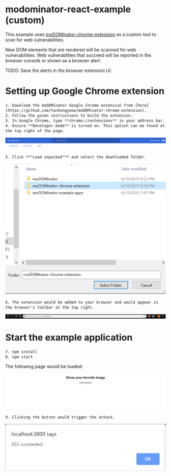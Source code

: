 # modominator-react-example (custom)

This example uses [moDOMinator-chrome-extension](https://github.com/tanhengyeow/moDOMinator-chrome-extension) as a custom tool to scan for web vulnerabilities.

New DOM elements that are rendered will be scanned for web vulnerabilities. Web vulnerablities that succeed will be reported in the browser console or shown as a browser alert.

TODO: Save the alerts in the browser extension UI.

# Setting up Google Chrome extension

```
1. Download the moDOMinator Google Chrome extension from [here](https://github.com/tanhengyeow/moDOMinator-chrome-extension).
2. Follow the given instructions to build the extension.
3. In Google Chrome, type **chrome://extensions** in your address bar.
4. Ensure **Developer mode** is turned on. This option can be found at the top right of the page.
```

![chrome-developermode](/images/chrome-developermode.PNG)

```
5. Click **"Load unpacked"** and select the downloaded folder.
```

![chrome-select-folder](/images/react-custom-selectfolder.PNG)

```
6. The extension would be added to your browser and would appear in the browser's toolbar at the top right.
```

![chrome-toolbar](/images/react-custom-toolbar.PNG)

# Start the example application

```
7. npm install
8. npm start
```
The following page would be loaded:

![react-custom-beforeclick](/images/react-custom-beforeclick.PNG)

```
9. Clicking the button would trigger the attack.
```

![react-custom-popup](/images/react-custom-popup.PNG)